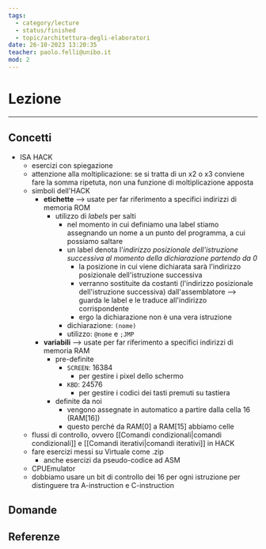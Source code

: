 ```yaml
---
tags:
  - category/lecture
  - status/finished
  - topic/architettura-degli-elaboratori
date: 26-10-2023 13:20:35
teacher: paolo.felli@unibo.it
mod: 2
---
```

# Lezione
---
## Concetti
- ISA HACK
	- esercizi con spiegazione
	- attenzione alla moltiplicazione: se si tratta di un x2 o x3 conviene fare la somma ripetuta, non una funzione di moltiplicazione apposta
	- simboli dell'HACK
		- **etichette** --> usate per far riferimento a specifici indirizzi di memoria ROM
			- utilizzo di _labels_ per salti
				- nel momento in cui definiamo una label stiamo assegnando un nome a un punto del programma, a cui possiamo saltare
				- un label denota l'_indirizzo posizionale dell'istruzione successiva al momento della dichiarazione partendo da 0_
					- la posizione in cui viene dichiarata sarà l'indirizzo posizionale dell'istruzione successiva
					- verranno sostituite da costanti (l'indirizzo posizionale dell'istruzione successiva) dall'assemblatore --> guarda le label e le traduce all'indirizzo corrispondente
					- ergo la dichiarazione non è una vera istruzione
				- dichiarazione: `(nome)`
				- utilizzo: `@nome` e `;JMP`
		- **variabili** --> usate per far riferimento a specifici indirizzi di memoria RAM
			- pre-definite
				- `SCREEN`: 16384
					- per gestire i pixel dello schermo
				- `KBD`: 24576
					- per gestire i codici dei tasti premuti su tastiera
			- definite da noi
				- vengono assegnate in automatico a partire dalla cella 16 (RAM[16])
				- questo perché da RAM[0] a RAM[15] abbiamo celle
	- flussi di controllo, ovvero [[Comandi condizionali|comandi condizionali]] e [[Comandi iterativi|comandi iterativi]] in HACK
	- fare esercizi messi su Virtuale come .zip
		- anche esercizi da pseudo-codice ad ASM
	- CPUEmulator
	- dobbiamo usare un bit di controllo dei 16 per ogni istruzione per distinguere tra A-instruction e C-instruction

## Domande

## Referenze
